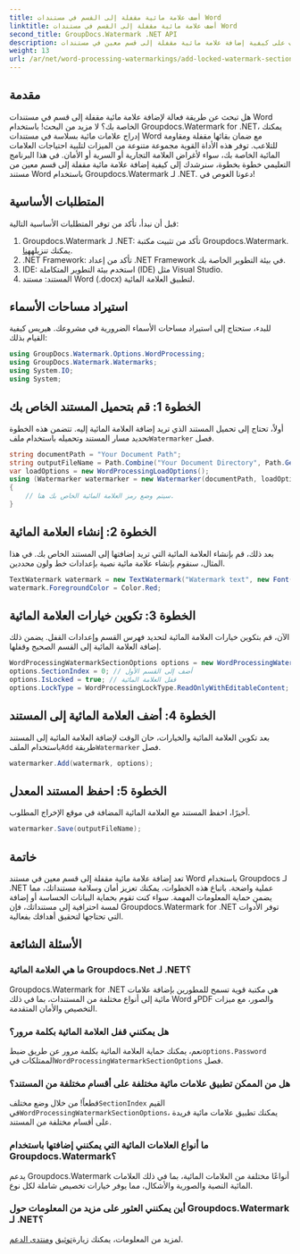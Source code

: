 ```yaml
---
title: أضف علامة مائية مقفلة إلى القسم في مستندات Word
linktitle: أضف علامة مائية مقفلة إلى القسم في مستندات Word
second_title: GroupDocs.Watermark .NET API
description: تعرف على كيفية إضافة علامة مائية مقفلة إلى قسم معين في مستندات Word باستخدام Groupdocs لـ .NET باستخدام هذا الدليل الشامل خطوة بخطوة.
weight: 13
url: /ar/net/word-processing-watermarkings/add-locked-watermark-section-word-docs/
---
```

## مقدمة
هل تبحث عن طريقة فعالة لإضافة علامة مائية مقفلة إلى قسم في مستندات Word الخاصة بك؟ لا مزيد من البحث! باستخدام Groupdocs.Watermark for .NET، يمكنك إدراج علامات مائية بسلاسة في مستندات Word مع ضمان بقائها مقفلة ومقاومة للتلاعب. توفر هذه الأداة القوية مجموعة متنوعة من الميزات لتلبية احتياجات العلامات المائية الخاصة بك، سواء لأغراض العلامة التجارية أو السرية أو الأمان. في هذا البرنامج التعليمي خطوة بخطوة، سنرشدك إلى كيفية إضافة علامة مائية مقفلة إلى قسم معين من مستند Word باستخدام Groupdocs.Watermark لـ .NET. دعونا الغوص في!
## المتطلبات الأساسية
قبل أن نبدأ، تأكد من توفر المتطلبات الأساسية التالية:
1.  Groupdocs.Watermark لـ .NET: تأكد من تثبيت مكتبة Groupdocs.Watermark. يمكنك تنزيله[هنا](https://releases.groupdocs.com/Watermark/net/).
2. .NET Framework: تأكد من إعداد .NET Framework في بيئة التطوير الخاصة بك.
3. IDE: استخدم بيئة التطوير المتكاملة (IDE) مثل Visual Studio.
4. المستند: مستند Word (.docx) لتطبيق العلامة المائية.
## استيراد مساحات الأسماء
للبدء، ستحتاج إلى استيراد مساحات الأسماء الضرورية في مشروعك. هيريس كيفية القيام بذلك:
```csharp
using GroupDocs.Watermark.Options.WordProcessing;
using GroupDocs.Watermark.Watermarks;
using System.IO;
using System;
```
## الخطوة 1: قم بتحميل المستند الخاص بك
 أولاً، تحتاج إلى تحميل المستند الذي تريد إضافة العلامة المائية إليه. تتضمن هذه الخطوة تحديد مسار المستند وتحميله باستخدام ملف`Watermarker` فصل.
```csharp
string documentPath = "Your Document Path";
string outputFileName = Path.Combine("Your Document Directory", Path.GetFileName(documentPath));
var loadOptions = new WordProcessingLoadOptions();
using (Watermarker watermarker = new Watermarker(documentPath, loadOptions))
{
    // سيتم وضع رمز العلامة المائية الخاص بك هنا.
}
```
## الخطوة 2: إنشاء العلامة المائية
بعد ذلك، قم بإنشاء العلامة المائية التي تريد إضافتها إلى المستند الخاص بك. في هذا المثال، سنقوم بإنشاء علامة مائية نصية بإعدادات خط ولون محددين.
```csharp
TextWatermark watermark = new TextWatermark("Watermark text", new Font("Arial", 19));
watermark.ForegroundColor = Color.Red;
```
## الخطوة 3: تكوين خيارات العلامة المائية
الآن، قم بتكوين خيارات العلامة المائية لتحديد فهرس القسم وإعدادات القفل. يضمن ذلك إضافة العلامة المائية إلى القسم الصحيح وقفلها.
```csharp
WordProcessingWatermarkSectionOptions options = new WordProcessingWatermarkSectionOptions();
options.SectionIndex = 0; // أضف إلى القسم الأول
options.IsLocked = true; // قفل العلامة المائية
options.LockType = WordProcessingLockType.ReadOnlyWithEditableContent; // نوع القفل
```
## الخطوة 4: أضف العلامة المائية إلى المستند
 بعد تكوين العلامة المائية والخيارات، حان الوقت لإضافة العلامة المائية إلى المستند باستخدام الملف`Add` طريقة`Watermarker` فصل.
```csharp
watermarker.Add(watermark, options);
```
## الخطوة 5: احفظ المستند المعدل
أخيرًا، احفظ المستند مع العلامة المائية المضافة في موقع الإخراج المطلوب.
```csharp
watermarker.Save(outputFileName);
```
## خاتمة
تعد إضافة علامة مائية مقفلة إلى قسم معين في مستند Word باستخدام Groupdocs لـ .NET عملية واضحة. باتباع هذه الخطوات، يمكنك تعزيز أمان وسلامة مستنداتك، مما يضمن حماية المعلومات المهمة. سواء كنت تقوم بحماية البيانات الحساسة أو إضافة لمسة احترافية إلى مستنداتك، فإن Groupdocs.Watermark for .NET توفر الأدوات التي تحتاجها لتحقيق أهدافك بفعالية.
## الأسئلة الشائعة
### ما هي العلامة المائية Groupdocs.Net لـ .NET؟
Groupdocs.Watermark for .NET هي مكتبة قوية تسمح للمطورين بإضافة علامات مائية إلى أنواع مختلفة من المستندات، بما في ذلك Word وPDF والصور، مع ميزات التخصيص والأمان المتقدمة.
### هل يمكنني قفل العلامة المائية بكلمة مرور؟
 نعم، يمكنك حماية العلامة المائية بكلمة مرور عن طريق ضبط`options.Password` الممتلكات في`WordProcessingWatermarkSectionOptions` فصل.
### هل من الممكن تطبيق علامات مائية مختلفة على أقسام مختلفة من المستند؟
 قطعاً! من خلال وضع مختلف`SectionIndex` القيم في`WordProcessingWatermarkSectionOptions`، يمكنك تطبيق علامات مائية فريدة على أقسام مختلفة من المستند.
### ما أنواع العلامات المائية التي يمكنني إضافتها باستخدام Groupdocs.Watermark؟
يدعم Groupdocs.Watermark أنواعًا مختلفة من العلامات المائية، بما في ذلك العلامات المائية النصية والصورية والأشكال، مما يوفر خيارات تخصيص شاملة لكل نوع.
### أين يمكنني العثور على مزيد من المعلومات حول Groupdocs.Watermark لـ .NET؟
 لمزيد من المعلومات، يمكنك زيارة[توثيق](https://tutorials.groupdocs.com/Watermark/net/) و[منتدى الدعم](https://forum.groupdocs.com/c/watermark/19).
